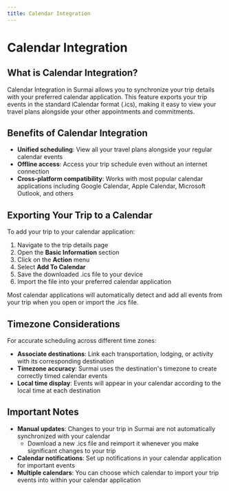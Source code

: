 ```yaml
---
title: Calendar Integration
---
```


# Calendar Integration

## What is Calendar Integration?

Calendar Integration in Surmai allows you to synchronize your trip details with your preferred calendar application. This feature exports your trip events in the standard iCalendar format (.ics), making it easy to view your travel plans alongside your other appointments and commitments.

## Benefits of Calendar Integration

- **Unified scheduling**: View all your travel plans alongside your regular calendar events
- **Offline access**: Access your trip schedule even without an internet connection
- **Cross-platform compatibility**: Works with most popular calendar applications including Google Calendar, Apple Calendar, Microsoft Outlook, and others

## Exporting Your Trip to a Calendar

To add your trip to your calendar application:

1. Navigate to the trip details page
2. Open the **Basic Information** section
3. Click on the **Action** menu
4. Select **Add To Calendar**
5. Save the downloaded .ics file to your device
6. Import the file into your preferred calendar application

Most calendar applications will automatically detect and add all events from your trip when you open or import the .ics file.

## Timezone Considerations

For accurate scheduling across different time zones:

- **Associate destinations**: Link each transportation, lodging, or activity with its corresponding destination
- **Timezone accuracy**: Surmai uses the destination's timezone to create correctly timed calendar events
- **Local time display**: Events will appear in your calendar according to the local time at each destination

## Important Notes

- **Manual updates**: Changes to your trip in Surmai are not automatically synchronized with your calendar
  - Download a new .ics file and reimport it whenever you make significant changes to your trip
- **Calendar notifications**: Set up notifications in your calendar application for important events
- **Multiple calendars**: You can choose which calendar to import your trip events into within your calendar application

